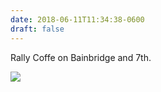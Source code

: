 ```yaml
---
date: 2018-06-11T11:34:38-0600
draft: false
---
```




Rally Coffe on Bainbridge and 7th.

![](/images/2018/31eb03f978.jpg)



